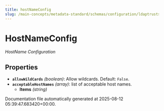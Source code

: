 ```yaml
---
title: hostNameConfig
slug: /main-concepts/metadata-standard/schemas/configuration/ldaptruststoreconfig/hostnameconfig
---
```


# HostNameConfig

*HostName Configuration*

## Properties

- **`allowWildCards`** *(boolean)*: Allow wildcards. Default: `False`.
- **`acceptableHostNames`** *(array)*: list of acceptable host names.
  - **Items** *(string)*


Documentation file automatically generated at 2025-08-12 05:39:47.683420+00:00.
